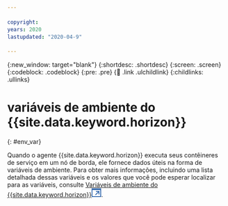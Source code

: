 ```yaml
---

copyright:
years: 2020
lastupdated: "2020-04-9"

---
```


{:new_window: target="blank"}
{:shortdesc: .shortdesc}
{:screen: .screen}
{:codeblock: .codeblock}
{:pre: .pre}
{:child: .link .ulchildlink}
{:childlinks: .ullinks}

# variáveis de ambiente do {{site.data.keyword.horizon}}
{: #env_var}

Quando o agente {{site.data.keyword.horizon}} executa seus contêineres de serviço em um nó de borda, ele fornece dados úteis na forma de variáveis de ambiente. Para obter mais informações, incluindo uma lista detalhada dessas variáveis e os valores que você pode esperar localizar para as variáveis, consulte [Variáveis de ambiente do {{site.data.keyword.horizon}}![Abre em uma nova guia](../../images/icons/launch-glyph.svg "Abre em uma nova guia")](https://github.com/open-horizon/anax/blob/master/doc/managed_workloads.md).
